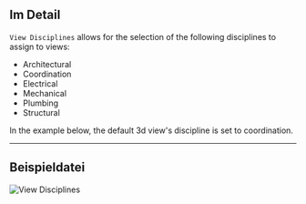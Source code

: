 ## Im Detail
`View Disciplines` allows for the selection of the following disciplines to assign to views:

- Architectural
- Coordination
- Electrical
- Mechanical
- Plumbing
- Structural

In the example below, the default 3d view's discipline is set to coordination.
___
## Beispieldatei

![View Disciplines](./DSRevitNodesUI.ViewDisciplines_img.jpg)
